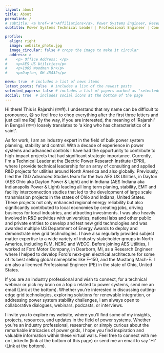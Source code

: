 ```yaml
---
layout: about
title: About
permalink: /
# subtitle: <a href='#'>Affiliations</a>. Power Systems Engineer, Researcher, Applied Mathematician
subtitle: Power Systems Technical Leader | Professional Engineer | Consultant | Innovator  

profile:
  align: right
  image: website_photo.jpg
  image_circular: false # crops the image to make it circular
  address: >
#    <p> Office Address: </p>
#    <p>AES US Utilities</p>
#    <p>1065 Woodman Dr</p>
#    <p>Dayton, OH 45432</p>

news: true  # includes a list of news items
latest_posts: false  # includes a list of the newest posts
selected_papers: false # includes a list of papers marked as "selected={true}"
social: true  # includes social icons at the bottom of the page
---
```


Hi there! This is Rajarshi (রাজর্ষি). I understand that my name can be difficult to pronounce, :smile: so feel free to chop everything after the first three letters and just call me Raj! By the way, if you are interested, the meaning of 'Rajarshi' in Bengali (বাংলা) loosely translates to 'a king who has characteristics of a saint'. 

As for work, I am an industry expert in the field of bulk power system planning, stability and control. With a decade of experience in power systems and advanced controls I have had the opportunity to contribute to high-impact projects that had significant strategic importance. Currently, I'm a Technical Leader at the Electric Power Research Institute (EPRI), where I provide technical leadership for an array of consulting and applied R&D projects for utilities around North America and also globally. Previously, I led the T&D Advanced Studies team for the two AES US Utilities, in Dayton (AES Ohio aka Dayton Power & Light) and in Indiana (AES Indiana aka Indianapolis Power & Light) leading all long term planing, stability, EMT and facility interconnection studies that led to the development of large scale transmission projects in the states of Ohio and Indiana, United States. These projects not only enhanced regional energy reliability but also significantly contributed to local economies by creating jobs, driving business for local industries, and attracting investments. I was also heavily involved in R&D activities with universities, national labs and other public and private entities to develop and test new grid technologies and was awarded multiple US Department of Energy Awards to deploy and demonstrate new grid technologies. I have also regularly provided subject matter expertise to a wide variety of industry stakeholder groups in North America, including PJM, NERC and WECC. Before joining AES Utilities, I worked at Ford Motor Company, in Dearborn, MI, as a Research Engineer where I helped to develop Ford's next-gen electrical architecture for some of its best selling global nameplates like F-150, and the Mustang Mach-E. I am also a licensed Professional Engineer (PE) in the state of Ohio, United States. 


 If you are an industry professional and wish to connect, for a technical webinar or pick my brain on a topic related to power systems, send me an email (Link at the bottom). Whether you're interested in discussing cutting-edge grid technologies, exploring solutions for renewable integration, or addressing power system stability challenges, I am always open to collaborative dialogues, webinars, podcasts, or interviews. 

 I invite you to explore my website, where you'll find some of my insights, projects, resources, and updates in the field of power systems. Whether you're an industry professional, researcher, or simply curious about the remarkable intricacies of power grids, I hope you find inspiration and valuable information within these virtual walls. Feel free to connect with me on LinkedIn (link at the bottom of this page) or send me an email to say 'Hi' (Link at the bottom). 

 <!-- <p><a href="professional_service/">HTML Images</a></p> -->

<!-- Link to your favorite [subreddit](http://reddit.com). You can put a picture in, too. The code is already in, just name your picture `prof_pic.jpg` and put it in the `img/` folder. -->

<!-- Put your address / P.O. box / other info right below your picture. You can also disable any of these elements by editing `profile` property of the YAML header of your `_pages/about.md`. Edit `_bibliography/papers.bib` and Jekyll will render your [publications page](/al-folio/publications/) automatically. -->

<!-- Link to your social media connections, too. This theme is set up to use [Font Awesome icons](http://fortawesome.github.io/Font-Awesome/) and [Academicons](https://jpswalsh.github.io/academicons/), like the ones below. Add your Facebook, Twitter, LinkedIn, Google Scholar, or just disable all of them. -->
